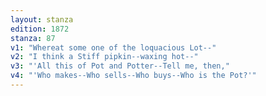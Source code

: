 ```yaml
---
layout: stanza
edition: 1872
stanza: 87
v1: "Whereat some one of the loquacious Lot--"
v2: "I think a Stiff pipkin--waxing hot--"
v3: "'All this of Pot and Potter--Tell me, then,"
v4: "'Who makes--Who sells--Who buys--Who is the Pot?'"
---
```

